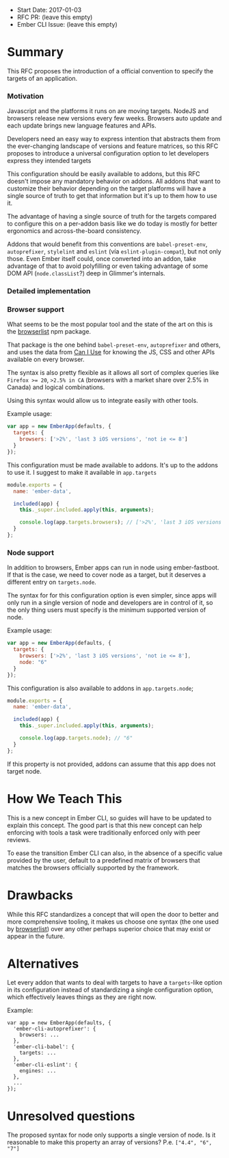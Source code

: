 - Start Date: 2017-01-03
- RFC PR: (leave this empty)
- Ember CLI Issue: (leave this empty)

# Summary

This RFC proposes the introduction of a official convention to specify the targets of an
application.

### Motivation

Javascript and the platforms it runs on are moving targets. NodeJS and browsers release new
versions every few weeks. Browsers auto update and each update brings new language features
and APIs.

Developers need an easy way to express intention that abstracts them from the ever-changing
landscape of versions and feature matrices, so this RFC proposes to introduce a universal
configuration option to let developers express they intended targets

This configuration should be easily available to addons, but this RFC doesn't impose
any mandatory behavior on addons. All addons that want to customize their behavior
depending on the target platforms will have a single source of truth to get that
information but it's up to them how to use it.

The advantage of having a single source of truth for the targets compared to configure this
on a per-addon basis like we do today is mostly for better ergonomics and across-the-board
consistency.

Addons that would benefit from this conventions are `babel-preset-env`, `autoprefixer`,
`stylelint` and `eslint` (vía `eslint-plugin-compat`), but not only those. Even Ember itself could,
once converted into an addon, take advantage of that to avoid polyfilling or even taking
advantage of some DOM API (`node.classList`?) deep in Glimmer's internals.

### Detailed implementation


### Browser support

What seems to be the most popular tool and the state of the art on this is the [browserlist](https://github.com/ai/browserslist)
npm package.

That package is the one behind `babel-preset-env`, `autoprefixer` and others, and uses the data from
[Can I Use](http://caniuse.com/) for knowing the JS, CSS and other APIs available on every browser.

The syntax is also pretty flexible as it allows all sort of complex queries like `Firefox >= 20`,
`>2.5% in CA` (browsers with a market share over 2.5% in Canada) and logical combinations.

Using this syntax would allow us to integrate easily with other tools.

Example usage:

```js
var app = new EmberApp(defaults, {
  targets: {
    browsers: ['>2%', 'last 3 iOS versions', 'not ie <= 8']
  }
});
```

This configuration must be made available to addons. It's up to the addons to use it.
I suggest to make it available in `app.targets`

```js
module.exports = {
  name: 'ember-data',

  included(app) {
    this._super.included.apply(this, arguments);

    console.log(app.targets.browsers); // ['>2%', 'last 3 iOS versions', 'not ie <= 8']
  }
};
```

### Node support

In addition to browsers, Ember apps can run in node using ember-fastboot. If that is the
case, we need to cover node as a target, but it deserves a different entry on `targets.node`.

The syntax for for this configuration option is even simpler, since apps will only run in a single
version of node and developers are in control of it, so the only thing users must specify is the
minimum supported version of node.

Example usage:

```js
var app = new EmberApp(defaults, {
  targets: {
    browsers: ['>2%', 'last 3 iOS versions', 'not ie <= 8'],
    node: "6"
  }
});
```

This configuration is also available to addons in `app.targets.node`;

```js
module.exports = {
  name: 'ember-data',

  included(app) {
    this._super.included.apply(this, arguments);

    console.log(app.targets.node); // "6"
  }
};
```

If this property is not provided, addons can assume that this app does not target node.

# How We Teach This

This is a new concept in Ember CLI, so guides will have to be updated to explain this
concept. The good part is that this new concept can help enforcing with tools a task were
traditionally enforced only with peer reviews.

To ease the transition Ember CLI can also, in the absence of a specific value provided by the user,
default to a predefined matrix of browsers that matches the browsers officially supported by the framework.

# Drawbacks

While this RFC standardizes a concept that will open the door to better and more comprehensive tooling,
it makes us choose one syntax (the one used by [browserlist](https://github.com/ai/browserslist)) over
any other perhaps superior choice that may exist or appear in the future.

# Alternatives

Let every addon that wants to deal with targets to have a `targets`-like option in its configuration
instead of standardizing a single configuration option, which effectively leaves things as they are
right now.

Example:

```
var app = new EmberApp(defaults, {
  'ember-cli-autoprefixer': {
    browsers: ...
  },
  'ember-cli-babel': {
    targets: ...
  },
  'ember-cli-eslint': {
    engines: ...
  },
  ...
});
```

# Unresolved questions

The proposed syntax for node only supports a single version of node. Is it reasonable to
make this property an array of versions? P.e. `["4.4", "6", "7"]`
